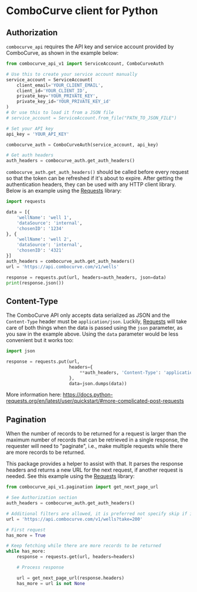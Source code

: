 # ComboCurve client for Python

## Authorization

`combocurve_api` requires the API key and service account provided by ComboCurve, as shown in the example below:

```python
from combocurve_api_v1 import ServiceAccount, ComboCurveAuth

# Use this to create your service account manually
service_account = ServiceAccount(
    client_email='YOUR_CLIENT_EMAIL',
    client_id='YOUR_CLIENT_ID',
    private_key='YOUR_PRIVATE_KEY',
    private_key_id='YOUR_PRIVATE_KEY_id'
)
# Or use this to load it from a JSON file
# service_account = ServiceAccount.from_file("PATH_TO_JSON_FILE")

# Set your API key
api_key = 'YOUR_API_KEY'

combocurve_auth = ComboCurveAuth(service_account, api_key)

# Get auth headers
auth_headers = combocurve_auth.get_auth_headers()
```

`combocurve_auth.get_auth_headers()` should be called before every request so that the token can be
refreshed if it's about to expire. After getting the authentication headers, they can be used with any HTTP client
library. Below is an example using the [Requests](https://docs.python-requests.org) library:

```python
import requests

data = [{
    'wellName': 'well 1',
    'dataSource': 'internal',
    'chosenID': '1234'
}, {
    'wellName': 'well 2',
    'dataSource': 'internal',
    'chosenID': '4321'
}]
auth_headers = combocurve_auth.get_auth_headers()
url = 'https://api.combocurve.com/v1/wells'

response = requests.put(url, headers=auth_headers, json=data)
print(response.json())
```

## Content-Type

The ComboCurve API only accepts data serialized as JSON and the `Content-Type` header must be `application/json`. Luckily, [Requests](https://docs.python-requests.org) will take care of both things when the data is passed using the `json` parameter, as you saw in the example above. Using the `data` parameter would be less convenient but it works too:

```python
import json

response = requests.put(url,
                        headers={
                            **auth_headers, 'Content-Type': 'application/json'
                        },
                        data=json.dumps(data))
```

More information here: https://docs.python-requests.org/en/latest/user/quickstart/#more-complicated-post-requests

## Pagination

When the number of records to be returned for a request is larger than the maximum number of records that can be retrieved in a single response, the requester will need to "paginate", i.e., make multiple requests while there are more records to be returned.

This package provides a helper to assist with that. It parses the response headers and returns a new URL for the next request, if another request is needed. See this example using the [Requests](https://docs.python-requests.org) library:

```python
from combocurve_api_v1.pagination import get_next_page_url

# See Authorization section
auth_headers = combocurve_auth.get_auth_headers()

# Additional filters are allowed, it is preferred not specify skip if its value is 0
url = 'https://api.combocurve.com/v1/wells?take=200'

# First request
has_more = True

# Keep fetching while there are more records to be returned
while has_more:
    response = requests.get(url, headers=headers)

    # Process response

    url = get_next_page_url(response.headers)
    has_more = url is not None
```
